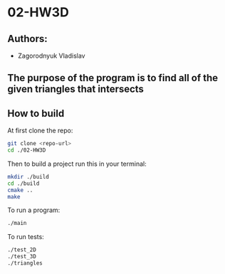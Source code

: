 # 02-HW3D

## Authors:
- Zagorodnyuk Vladislav

## The purpose of the program is to find all of the given triangles that intersects

## How to build

At first clone the repo:
```bash
git clone <repo-url>
cd ./02-HW3D
```

Then to build a project run this in your terminal:
```bash
mkdir ./build
cd ./build
cmake ..
make
```

To run a program:
```bash
./main
```

To run tests:
```bash
./test_2D
./test_3D
./triangles
```
